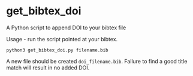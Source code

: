 # get_bibtex_doi
A Python script to append DOI to your bibtex file

Usage - run the script pointed at your bibtex. 

    python3 get_bibtex_doi.py filename.bib

A new file should be created `doi_filename.bib`. Failure to find a good title match will result in no added DOI.
